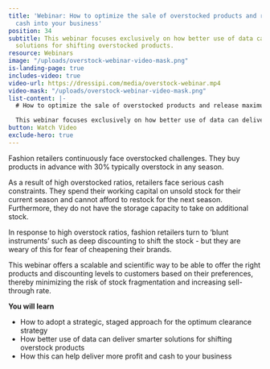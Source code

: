 ```yaml
---
title: 'Webinar: How to optimize the sale of overstocked products and release maximum
  cash into your business'
position: 34
subtitle: This webinar focuses exclusively on how better use of data can deliver smarter
  solutions for shifting overstocked products.
resource: Webinars
image: "/uploads/overstock-webinar-video-mask.png"
is-landing-page: true
includes-video: true
video-url: https://dressipi.com/media/overstock-webinar.mp4
video-mask: "/uploads/overstock-webinar-video-mask.png"
list-content: |-
  # How to optimize the sale of overstocked products and release maximum cash into your business

  This webinar focuses exclusively on how better use of data can deliver smarter solutions for shifting overstocked products.
button: Watch Video
exclude-hero: true
---
```


Fashion retailers continuously face overstocked challenges. They buy products in advance with 30% typically overstock in any season. 

As a result of high overstocked ratios, retailers face serious cash constraints. They spend their working capital on unsold stock for their current season and cannot afford to restock for the next season. Furthermore, they do not have the storage capacity to take on additional stock. 

In response to high overstock ratios, fashion retailers turn to ‘blunt instruments’ such as deep discounting to shift the stock - but they are weary of this for fear of cheapening their brands. 

This webinar offers a scalable and scientific way to be able to offer the right products and discounting levels to customers based on their preferences, thereby minimizing the risk of stock fragmentation and increasing sell-through rate. 

<p style="font-weight: bold; width: 100%">You will learn</p>

- How to adopt a strategic, staged approach for the optimum clearance strategy
- How better use of data can deliver smarter solutions for shifting overstock products
- How this can help deliver more profit and cash to your business
